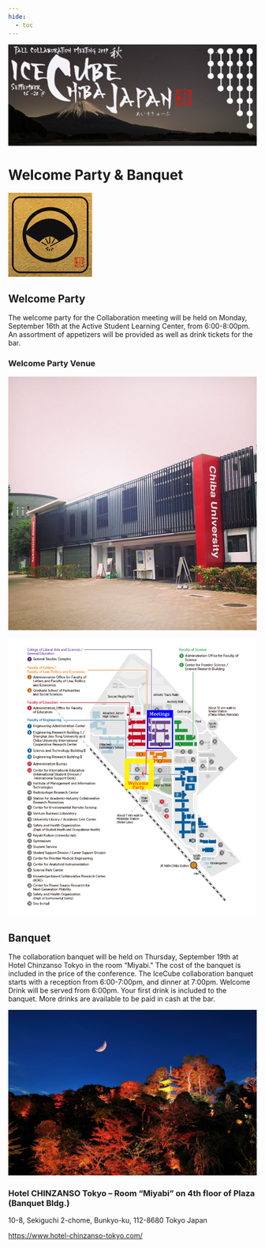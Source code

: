 ```yaml
---
hide:
  - toc
---
```


![2019 Fall Collaboration Meeting](titleNoren2C_new.jpg)


# Welcome Party & Banquet

![ ](banquet.jpg)

## Welcome Party

The welcome party for the Collaboration meeting will be held on Monday, September 16th at the Active Student Learning Center, from 6:00-8:00pm.  An assortment of appetizers will be provided as well as drink tickets for the bar.

### Welcome Party Venue

![ ](WRVenue.jpg)

![ ](WelcomeReception.jpg)

## Banquet

The collaboration banquet will be held on Thursday, September 19th at Hotel Chinzanso Tokyo in the room “Miyabi." The cost of the banquet is included in the price of the conference. The IceCube collaboration banquet starts with a reception from 6:00-7:00pm, and dinner at 7:00pm. Welcome Drink will be served from 6:00pm. Your first drink is included to the banquet. More drinks are available to be paid in cash at the bar.

![ ](banquetchinzanso.jpg)

### Hotel CHINZANSO Tokyo – Room “Miyabi” on 4th floor of Plaza (Banquet Bldg.)

10-8, Sekiguchi 2-chome, Bunkyo-ku, 112-8680 Tokyo Japan

https://www.hotel-chinzanso-tokyo.com/
